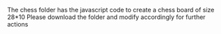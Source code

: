 The chess folder has the javascript code to create a chess board of size 28*10 Please download the folder and modify accordingly for further actions
